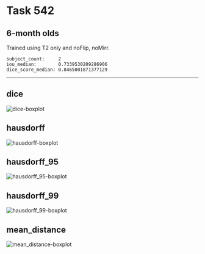Task 542
========

6-month olds
------------

Trained using T2 only and noFlip, noMirr.
```
subject_count:     2
iou_median:        0.7339530209286906
dice_score_median: 0.8465001871377129
```
---

dice
----
![dice-boxplot](./img/catplot/dice.png)

hausdorff
---------
![hausdorff-boxplot](img/catplot/hausdorff.png)

hausdorff_95
------------
![hausdorff_95-boxplot](img/catplot/hausdorff_95.png)

hausdorff_99
------------
![hausdorff_99-boxplot](img/catplot/hausdorff_99.png)

mean_distance
-------------
![mean_distance-boxplot](img/catplot/mean_distance.png)